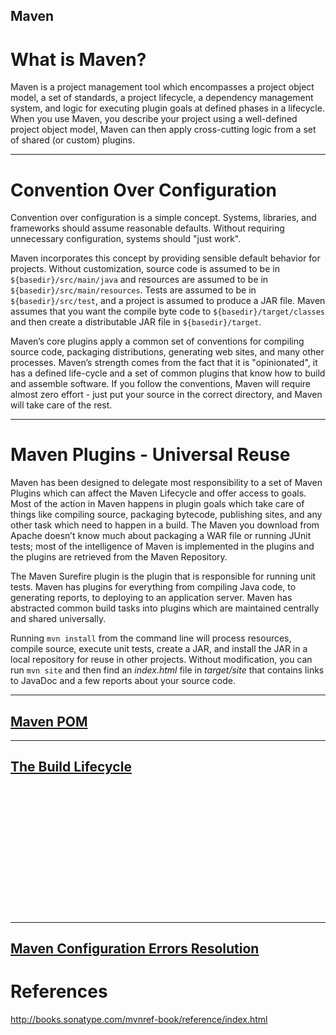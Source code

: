 Maven
---

# What is Maven?

Maven is a project management tool which encompasses a project object model, a set of standards, a project lifecycle, a dependency management system, and logic for executing plugin goals at defined phases in a lifecycle. When you use Maven, you describe your project using a well-defined project object model, Maven can then apply cross-cutting logic from a set of shared (or custom) plugins.

---

# Convention Over Configuration

Convention over configuration is a simple concept. Systems, libraries, and frameworks should assume reasonable defaults. Without requiring unnecessary configuration, systems should "just work".

Maven incorporates this concept by providing sensible default behavior for projects. Without customization, source code is assumed to be in `${basedir}/src/main/java` and resources are assumed to be in `${basedir}/src/main/resources`. Tests are assumed to be in `${basedir}/src/test`, and a project is assumed to produce a JAR file. Maven assumes that you want the compile byte code to `${basedir}/target/classes` and then create a distributable JAR file in `${basedir}/target`.

Maven’s core plugins apply a common set of conventions for compiling source code, packaging distributions, generating web sites, and many other processes. Maven’s strength comes from the fact that it is "opinionated", it has a defined life-cycle and a set of common plugins that know how to build and assemble software. If you follow the conventions, Maven will require almost zero effort - just put your source in the correct directory, and Maven will take care of the rest.

---

# Maven Plugins - Universal Reuse

Maven has been designed to delegate most responsibility to a set of Maven Plugins which can affect the Maven Lifecycle and offer access to goals. Most of the action in Maven happens in plugin goals which take care of things like compiling source, packaging bytecode, publishing sites, and any other task which need to happen in a build. The Maven you download from Apache doesn’t know much about packaging a WAR file or running JUnit tests; most of the intelligence of Maven is implemented in the plugins and the plugins are retrieved from the Maven Repository.

The Maven Surefire plugin is the plugin that is responsible for running unit tests. Maven has plugins for everything from compiling Java code, to generating reports, to deploying to an application server. Maven has abstracted common build tasks into plugins which are maintained centrally and shared universally.

Running `mvn install` from the command line will process resources, compile source, execute unit tests, create a JAR, and install the JAR in a local repository for reuse in other projects. Without modification, you can run `mvn site` and then find an *index.html* file in *target/site* that contains links to JavaDoc and a few reports about your source code.

---

## [Maven POM](./maven-pom-xml.md)

---

## [The Build Lifecycle](./build-lifecycle.md)




<br><br><br><br><br><br><br><br><br><br><br><br>


---

## [Maven Configuration Errors Resolution](./maven-error-resolutions.md)


# References

http://books.sonatype.com/mvnref-book/reference/index.html
